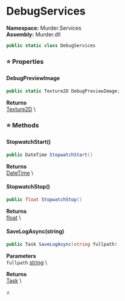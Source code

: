 # DebugServices

**Namespace:** Murder.Services \
**Assembly:** Murder.dll

```csharp
public static class DebugServices
```

### ⭐ Properties
#### DebugPreviewImage
```csharp
public static Texture2D DebugPreviewImage;
```

**Returns** \
[Texture2D](https://docs.monogame.net/api/Microsoft.Xna.Framework.Graphics.Texture2D.html) \
### ⭐ Methods
#### StopwatchStart()
```csharp
public DateTime StopwatchStart()
```

**Returns** \
[DateTime](https://learn.microsoft.com/en-us/dotnet/api/System.DateTime?view=net-7.0) \

#### StopwatchStop()
```csharp
public float StopwatchStop()
```

**Returns** \
[float](https://learn.microsoft.com/en-us/dotnet/api/System.Single?view=net-7.0) \

#### SaveLogAsync(string)
```csharp
public Task SaveLogAsync(string fullpath)
```

**Parameters** \
`fullpath` [string](https://learn.microsoft.com/en-us/dotnet/api/System.String?view=net-7.0) \

**Returns** \
[Task](https://learn.microsoft.com/en-us/dotnet/api/System.Threading.Tasks.Task?view=net-7.0) \



⚡